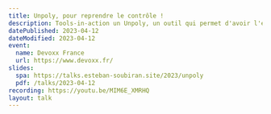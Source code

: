 ```yaml
---
title: Unpoly, pour reprendre le contrôle !
description: Tools-in-action un Unpoly, un outil qui permet d'avoir l'expérience utilisateur d'une application web mais sans la complexité.
datePublished: 2023-04-12
dateModified: 2023-04-12
event:
  name: Devoxx France
  url: https://www.devoxx.fr/
slides:
  spa: https://talks.esteban-soubiran.site/2023/unpoly
  pdf: /talks/2023-04-12
recording: https://youtu.be/MIM6E_XMRHQ
layout: talk
---
```


<!-- Add text -->
